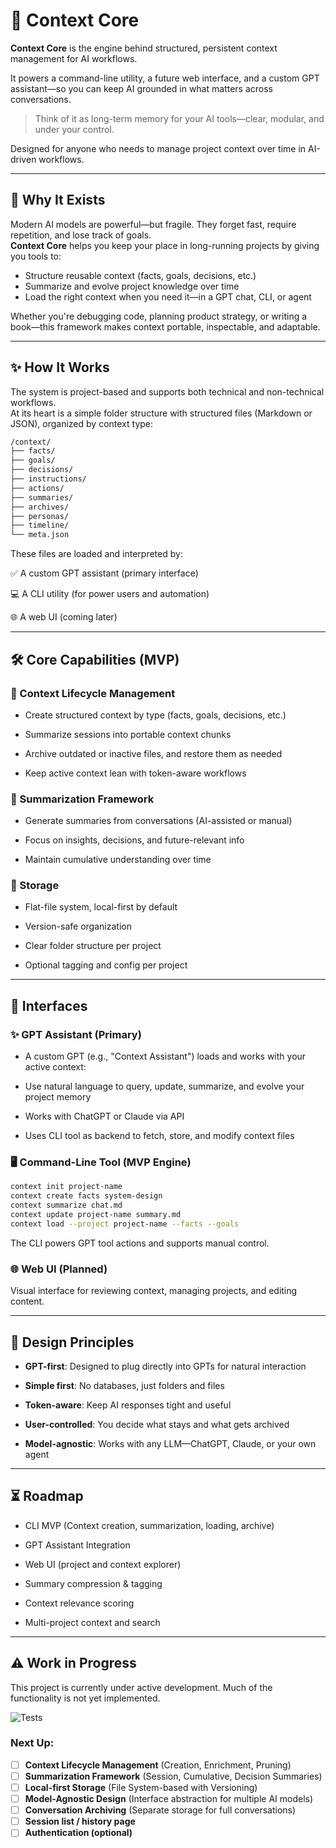 # 🧠 Context Core

**Context Core** is the engine behind structured, persistent context management for AI workflows.  

It powers a command-line utility, a future web interface, and a custom GPT assistant—so you can keep AI grounded in what matters across conversations.

> Think of it as long-term memory for your AI tools—clear, modular, and under your control.

Designed for anyone who needs to manage project context over time in AI-driven workflows.

---

## 🎯 Why It Exists

Modern AI models are powerful—but fragile. They forget fast, require repetition, and lose track of goals.  
**Context Core** helps you keep your place in long-running projects by giving you tools to:

- Structure reusable context (facts, goals, decisions, etc.)
- Summarize and evolve project knowledge over time
- Load the right context when you need it—in a GPT chat, CLI, or agent

Whether you're debugging code, planning product strategy, or writing a book—this framework makes context portable, inspectable, and adaptable.

---
## ✨ How It Works

The system is project-based and supports both technical and non-technical workflows.  
At its heart is a simple folder structure with structured files (Markdown or JSON), organized by context type:

```bash
/context/
├── facts/
├── goals/
├── decisions/
├── instructions/
├── actions/
├── summaries/
├── archives/
├── personas/
├── timeline/
└── meta.json
```

These files are loaded and interpreted by:

✅ A custom GPT assistant (primary interface)

💻 A CLI utility (for power users and automation)

🌐 A web UI (coming later)

---
## 🛠 Core Capabilities (MVP)

### 🧩 Context Lifecycle Management
- Create structured context by type (facts, goals, decisions, etc.)

- Summarize sessions into portable context chunks

- Archive outdated or inactive files, and restore them as needed

- Keep active context lean with token-aware workflows

### 🧠 Summarization Framework
- Generate summaries from conversations (AI-assisted or manual)

- Focus on insights, decisions, and future-relevant info

- Maintain cumulative understanding over time

### 💾 Storage
- Flat-file system, local-first by default

- Version-safe organization

- Clear folder structure per project

- Optional tagging and config per project
---

## 🤖 Interfaces
### ✨ GPT Assistant (Primary)
- A custom GPT (e.g., "Context Assistant") loads and works with your active context:

- Use natural language to query, update, summarize, and evolve your project memory

- Works with ChatGPT or Claude via API

- Uses CLI tool as backend to fetch, store, and modify context files

### 🖥️ Command-Line Tool (MVP Engine)
```bash
context init project-name
context create facts system-design
context summarize chat.md
context update project-name summary.md
context load --project project-name --facts --goals
```
The CLI powers GPT tool actions and supports manual control.

### 🌐 Web UI (Planned)
Visual interface for reviewing context, managing projects, and editing content.

---
## 📌 Design Principles

- **GPT-first**: Designed to plug directly into GPTs for natural interaction

- **Simple first**: No databases, just folders and files

- **Token-aware**: Keep AI responses tight and useful

- **User-controlled**: You decide what stays and what gets archived

- **Model-agnostic**: Works with any LLM—ChatGPT, Claude, or your own agent

---
## ⏳ Roadmap
 - CLI MVP (Context creation, summarization, loading, archive)

 - GPT Assistant Integration

 - Web UI (project and context explorer)

 - Summary compression & tagging

 - Context relevance scoring

 - Multi-project context and search

---

## ⚠️ Work in Progress

This project is currently under active development. Much of the functionality is not yet implemented.

![Tests](https://github.com/your-username/context-core/actions/workflows/test.yml/badge.svg)

### Next Up:
- [ ] **Context Lifecycle Management** (Creation, Enrichment, Pruning)
- [ ] **Summarization Framework** (Session, Cumulative, Decision Summaries)
- [ ] **Local-first Storage** (File System-based with Versioning)
- [ ] **Model-Agnostic Design** (Interface abstraction for multiple AI models)
- [ ] **Conversation Archiving** (Separate storage for full conversations)
- [ ] **Session list / history page**
- [ ] **Authentication (optional)**
